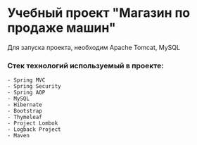 # Учебный проект "Магазин по продаже машин"

Для запуска проекта, необходим Apache Tomcat, MySQL

### Стек технологий используемый в проекте:

  	- Spring MVC
  	- Spring Security
  	- Spring AOP
  	- MySQL
  	- Hibernate
  	- Bootstrap
  	- Thymeleaf
  	- Project Lombok
  	- Logback Project
  	- Maven

